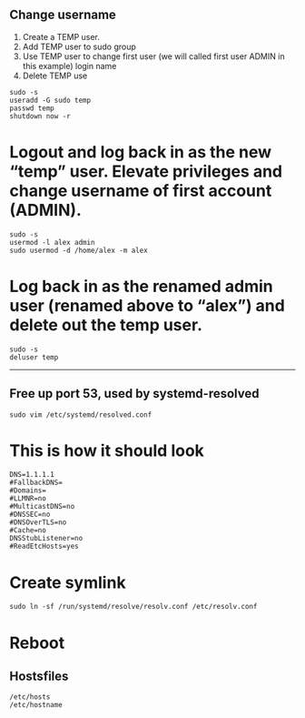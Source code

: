 ## Change username
1. Create a TEMP user.
2. Add TEMP user to sudo group
3. Use TEMP user to change first user (we will called first user ADMIN in this example) login name
4. Delete TEMP use

```
sudo -s
useradd -G sudo temp
passwd temp
shutdown now -r
```

# Logout and log back in as the new “temp” user. Elevate privileges and change username of first account (ADMIN).

```
sudo -s
usermod -l alex admin
sudo usermod -d /home/alex -m alex
```

# Log back in as the renamed admin user (renamed above to “alex”) and delete out the temp user.

```
sudo -s
deluser temp
```
-------------------------------------------------------------------------------------------------------------------
## Free up port 53, used by systemd-resolved

```
sudo vim /etc/systemd/resolved.conf
```

# This is how it should look

```
DNS=1.1.1.1
#FallbackDNS=
#Domains=
#LLMNR=no
#MulticastDNS=no
#DNSSEC=no
#DNSOverTLS=no
#Cache=no
DNSStubListener=no
#ReadEtcHosts=yes
```

# Create symlink

```
sudo ln -sf /run/systemd/resolve/resolv.conf /etc/resolv.conf
```

# Reboot

## Hostsfiles

```
/etc/hosts
/etc/hostname
```
